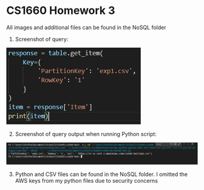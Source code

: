 # CS1660 Homework 3
All images and additional files can be found in the NoSQL folder

1. Screenshot of query:

![Query](./NoSQL/query.PNG)

2. Screenshot of query output when running Python script: 

![Query Output](./NoSQL/query_result.PNG)

3. Python and CSV files can be found in the NoSQL folder. I omitted the AWS keys from my python files due to security concerns

